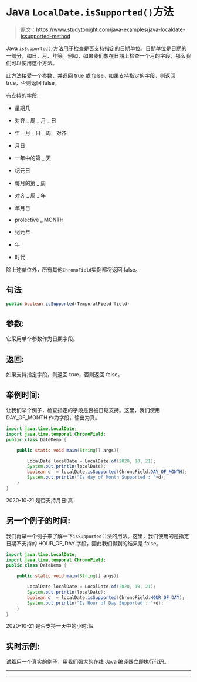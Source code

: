 # Java `LocalDate.isSupported()`方法

> 原文：<https://www.studytonight.com/java-examples/java-localdate-issupported-method>

Java `isSupported()`方法用于检查是否支持指定的日期单位。日期单位是日期的一部分，如日、月、年等。例如，如果我们想在日期上检查一个月的字段，那么我们可以使用这个方法。

此方法接受一个参数，并返回 true 或 false。如果支持指定的字段，则返回 true，否则返回 false。

有支持的字段:

*   星期几

*   对齐 _ 周 _ 月 _ 日

*   年 _ 月 _ 日 _ 周 _ 对齐

*   月日

*   一年中的第 _ 天

*   纪元日

*   每月的第 _ 周

*   对齐 _ 周 _ 年

*   年月日

*   prolective _ MONTH

*   纪元年

*   年

*   时代

除上述单位外，所有其他`ChronoField`实例都将返回 false。

## 句法

```java
public boolean isSupported(TemporalField field)
```

## 参数:

它采用单个参数作为日期字段。

## 返回:

如果支持指定字段，则返回 true，否则返回 false。

## 举例时间:

让我们举个例子，检查指定的字段是否被日期支持。这里，我们使用 DAY_OF_MONTH 作为字段，输出为真。

```java
import java.time.LocalDate;
import java.time.temporal.ChronoField; 
public class DateDemo {

	public static void main(String[] args){  

		LocalDate localDate = LocalDate.of(2020, 10, 21);
		System.out.println(localDate);
		boolean d  = localDate.isSupported(ChronoField.DAY_OF_MONTH);
		System.out.println("Is day of Month Supported : "+d);
	}
}
```

2020-10-21
是否支持月日:真

## 另一个例子的时间:

我们再举一个例子来了解一下`isSupported()`法的用法。这里，我们使用的是指定日期不支持的 HOUR_OF_DAY 字段，因此我们得到的结果是 false。

```java
import java.time.LocalDate;
import java.time.temporal.ChronoField; 
public class DateDemo {

	public static void main(String[] args){  

		LocalDate localDate = LocalDate.of(2020, 10, 21);
		System.out.println(localDate);
		boolean d  = localDate.isSupported(ChronoField.HOUR_OF_DAY);
		System.out.println("Is Hour of Day Supported : "+d);
	}
}
```

2020-10-21
是否支持一天中的小时:假

## 实时示例:

试着用一个真实的例子，用我们强大的在线 Java 编译器立即执行代码。

* * *

* * *